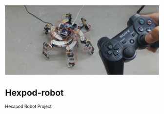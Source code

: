 <p align="center">
  <img src="https://github.com/IanRicardoss/Hexpod-robot/blob/cb9b0be01c6b071ef2d8f23f4b4624f187627f81/Hexapod.JPG" alt="Hexapod Robot">
</p>

# Hexpod-robot
Hexapod Robot Project

